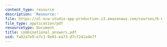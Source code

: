 ```yaml
---
content_type: resource
description: 'Resource:'
file: https://ol-ocw-studio-app-production.s3.amazonaws.com/courses/6-004-computation-structures-spring-2017/fab2a7e9e7c19e93ea73d7c7241ade7f_combinational_answers.pdf
file_type: application/pdf
resourcetype: Document
title: combinational_answers.pdf
uid: fab2a7e9-e7c1-9e93-ea73-d7c7241ade7f
---
```

